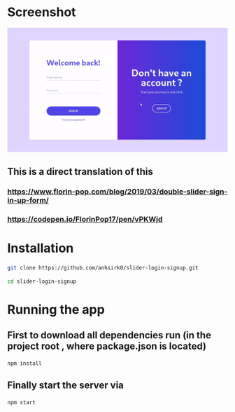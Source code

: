 # Screenshot
![out.gif](https://github.com/anhsirk0/slider-login-signup/blob/master/out.gif)

## This is a direct translation of this
### https://www.florin-pop.com/blog/2019/03/double-slider-sign-in-up-form/  
### https://codepen.io/FlorinPop17/pen/vPKWjd

# Installation

```bash
git clone https://github.com/anhsirk0/slider-login-signup.git
```

```bash
cd slider-login-signup
```

# Running the app

## First to download all dependencies run (in the project root , where package.json is located)
```bash
npm install
```

## Finally start the server via
```bash
npm start
```
